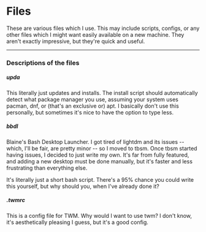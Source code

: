 # Files

These are various files which I use. This may include scripts, configs, or any other files which I might want easily available on a new machine. They aren't exactly impressive, but they're quick and useful.

___

### Descriptions of the files

##### upda

This literally just updates and installs. The install script should automatically detect what package manager you use, assuming your system uses pacman, dnf, or (that's an exclusive or) apt. I basically don't use this personally, but sometimes it's nice to have the option to type less.


##### bbdl

Blaine's Bash Desktop Launcher. I got tired of lightdm and its issues -- which, I'll be fair, are pretty minor -- so I moved to tbsm. Once tbsm started having issues, I decided to just write my own. It's far from fully featured, and adding a new desktop must be done manually, but it's faster and less frustrating than everything else.

It's literally just a short bash script. There's a 95% chance you could write this yourself, but why should you, when I've already done it?

##### .twmrc

This is a config file for TWM. Why would I want to use twm? I don't know, it's aesthetically pleasing I guess, but it's a good config.
